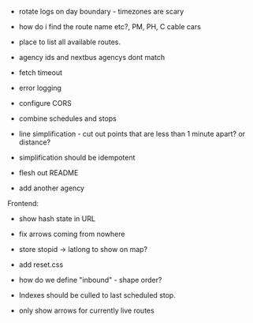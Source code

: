 * rotate logs on day boundary - timezones are scary
* how do i find the route name etc?, PM, PH, C cable cars
* place to list all available routes.
* agency ids and nextbus agencys dont match

* fetch timeout

* error logging
* configure CORS
* combine schedules and stops

* line simplification - cut out points that are less than 1 minute apart? or distance?
* simplification should be idempotent

* flesh out README

* add another agency

Frontend:
* show hash state in URL
* fix arrows coming from nowhere
* store stopid -> latlong to show on map?

* add reset.css
* how do we define "inbound" - shape order?
* Indexes should be culled to last scheduled stop.
* only show arrows for currently live routes
